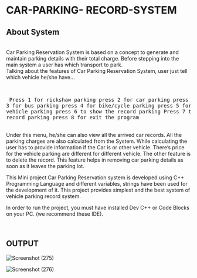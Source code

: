 # CAR-PARKING- RECORD-SYSTEM

<h2>About System</h2>
<br>
Car Parking Reservation System is based on a concept to generate and maintain parking details with their total charge. Before stepping into the main system a user has which transport to park.
<br>
Talking about the features of Car Parking Reservation System, user just tell which vehicle he/she have...

<br><pre>
Press 1 for rickshaw parking
press 2 for car parking
press 3 for bus parking
press 4 for bike/cycle parking
press 5 for heavy vehicle parking
press 6 to show the record parking
Press 7 to delete the record parking
press 8 for exit the program
</pre>
<br>
 Under this menu, he/she can also view all the arrived car records. All the parking charges are also calculated from the System. While calculating the user has to provide information if the Car is or other vehicle. There’s  price for the vehicle parking are different for different vehicle. The other feature is to delete the record. This feature helps in removing car parking details as soon as it leaves the parking lot.
<br>

 
This Mini project Car Parking Reservation system is developed using C++ Programming Language and different variables, strings have been used for the development of it.  This project provides simplest and the best system of vehicle parking record system.
<br>
<p>In order to run the project, you must have installed Dev C++ or Code Blocks on your PC. (we recommend these IDE).</p>
<br>
<h2>OUTPUT</h2>


![Screenshot (275)](https://user-images.githubusercontent.com/92047366/173408040-e3f60017-4f41-4d7e-aed5-c5eca3031184.png)

![Screenshot (276)](https://user-images.githubusercontent.com/92047366/173408067-6b21a9b8-94c0-47c9-a8c2-c5e9b41f3cc7.png)
